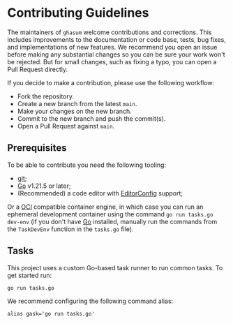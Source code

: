 <!-- SPDX-License-Identifier: CC0-1.0 -->

# Contributing Guidelines

The maintainers of `ghasum` welcome contributions and corrections. This includes
improvements to the documentation or code base, tests, bug fixes, and
implementations of new features. We recommend you open an issue before making
any substantial changes so you can be sure your work won't be rejected. But for
small changes, such as fixing a typo, you can open a Pull Request directly.

If you decide to make a contribution, please use the following workflow:

- Fork the repository.
- Create a new branch from the latest `main`.
- Make your changes on the new branch.
- Commit to the new branch and push the commit(s).
- Open a Pull Request against `main`.

## Prerequisites

To be able to contribute you need the following tooling:

- [git];
- [Go] v1.21.5 or later;
- (Recommended) a code editor with [EditorConfig] support;

Or a [OCI] compatible container engine, in which case you can run an ephemeral
development container using the command `go run tasks.go dev-env`  (if you don't
have [Go] installed, manually run the commands from the `TaskDevEnv` function in
the `tasks.go` file).

## Tasks

This project uses a custom Go-based task runner to run common tasks. To get
started run:

```shell
go run tasks.go
```

We recommend configuring the following command alias:

```shell
alias gask='go run tasks.go'
```

[editorconfig]: https://editorconfig.org/
[git]: https://git-scm.com/
[go]: https://go.dev/
[oci]: https://opencontainers.org/
